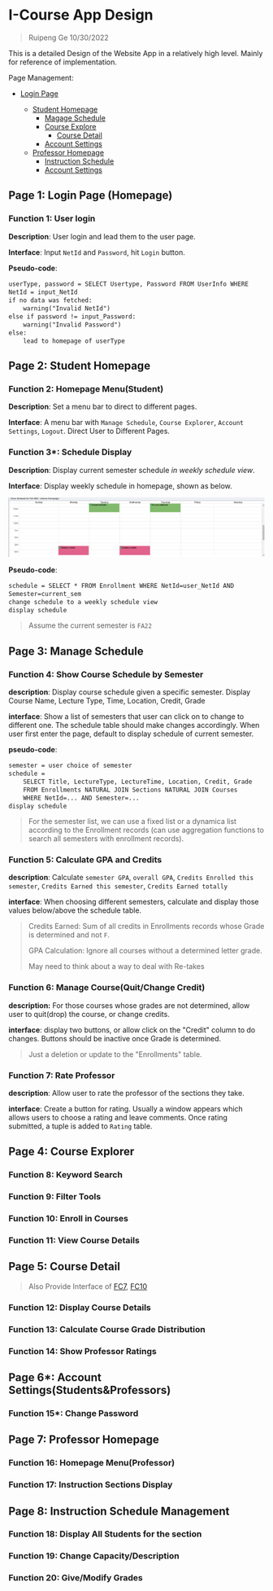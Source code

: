 # I-Course App Design

> Ruipeng Ge 10/30/2022

This is a detailed Design of the Website App in a relatively high level. Mainly for reference of implementation.

Page Management:

- [Login Page](#page-1-login-page-homepage)

  - [Student Homepage](#page-2-student-homepage)
    - [Magage Schedule](#page-3-manage-schedule)
    - [Course Explore](#page-4-course-explorer)
      - [Course Detail](#page-5-course-detail)
    - [Account Settings](#page-6-account-settingsstudentsprofessors)
  - [Professor Homepage](#page-7-professor-homepage)
    - [Instruction Schedule](#page-8-instruction-schedule-management)
    - [Account Settings](#page-6-account-settingsstudentsprofessors)

## Page 1: Login Page (Homepage)

### Function 1: User login

**Description**: User login and lead them to the user page.

**Interface**: Input `NetId` and `Password`, hit `Login` button.

**Pseudo-code**: 
```
userType, password = SELECT Usertype, Password FROM UserInfo WHERE NetId = input_NetId
if no data was fetched:
    warning("Invalid NetId")
else if password != input_Password:
    warning("Invalid Password")
else:
    lead to homepage of userType
```

## Page 2: Student Homepage

### Function 2: Homepage Menu(Student)

**Description**: Set a menu bar to direct to different pages.

**Interface**: A menu bar with `Manage Schedule`, `Course Explorer`, `Account Settings`, `Logout`. Direct User to Different Pages.

### Function 3*: Schedule Display

**Description**: Display current semester schedule *in weekly schedule view*.

**Interface**: Display weekly schedule in homepage, shown as below.

![table_ex](img/table_view.png)

**Pseudo-code**: 

```
schedule = SELECT * FROM Enrollment WHERE NetId=user_NetId AND Semester=current_sem
change schedule to a weekly schedule view
display schedule
```

> Assume the current semester is `FA22`

## Page 3: Manage Schedule

### Function 4: Show Course Schedule by Semester

**description**: Display course schedule given a specific semester. Display Course Name, Lecture Type, Time, Location, Credit, Grade

**interface**: Show a list of semesters that user can click on to change to different one. The schedule table should make changes accordingly. When user first enter the page, default to display schedule of current semester.

**pseudo-code**:

```
semester = user choice of semester
schedule = 
    SELECT Title, LectureType, LectureTime, Location, Credit, Grade
    FROM Enrollments NATURAL JOIN Sections NATURAL JOIN Courses
    WHERE NetId=... AND Semester=...
display schedule
```

> For the semester list, we can use a fixed list or a dynamica list according to the Enrollment records (can use aggregation functions to search all semesters with enrollment records).

### Function 5: Calculate GPA and Credits

**description**: Calculate `semester GPA`, `overall GPA`, `Credits Enrolled this semester`, `Credits Earned this semester`, `Credits Earned totally`

**interface**: When choosing different semesters, calculate and display those values below/above the schedule table.

> Credits Earned: Sum of all credits in Enrollments records whose Grade is determined and not `F`.
> 
> GPA Calculation: Ignore all courses without a determined letter grade.
> 
> May need to think about a way to deal with Re-takes

### Function 6: Manage Course(Quit/Change Credit)

**description:** For those courses whose grades are not determined, allow user to quit(drop) the course, or change credits.


**interface**: display two buttons, or allow click on the "Credit" column to do changes. Buttons should be inactive once Grade is determined.

> Just a deletion or update to the "Enrollments" table.

### Function 7: Rate Professor

**description**: Allow user to rate the professor of the sections they take. 

**interface**: Create a button for rating. Usually a window appears which allows users to choose a rating and leave comments. Once rating submitted, a tuple is added to `Rating` table.

## Page 4: Course Explorer

### Function 8: Keyword Search

### Function 9: Filter Tools

### Function 10: Enroll in Courses

### Function 11: View Course Details

## Page 5: Course Detail

> Also Provide Interface of [FC7](#function-7-rate-professor), [FC10](#function-10-enroll-in-courses)

### Function 12: Display Course Details

### Function 13: Calculate Course Grade Distribution

### Function 14: Show Professor Ratings

## Page 6*: Account Settings(Students&Professors)

### Function 15*: Change Password

## Page 7: Professor Homepage

### Function 16: Homepage Menu(Professor)

### Function 17: Instruction Sections Display

## Page 8: Instruction Schedule Management

### Function 18: Display All Students for the section

### Function 19: Change Capacity/Description

### Function 20: Give/Modify Grades
